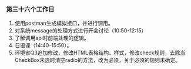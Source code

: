 ### 第三十六个工作日
1. 使用postman生成模拟接口，并进行调用。
2. 对系统message的处理方式进行开会讨论（10:50-12:15）
3. 了解调用api时前端处理的逻辑。
4. 日语课（14:40-15:50）。
5. 环境省Q3追加修改，修改HTML表格结构、样式，修改check规则，去除当CheckBox未选时清空radio的方法，改为必须，关于必须的规则未确定。